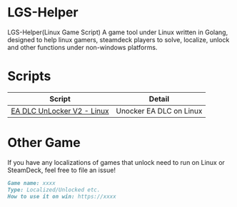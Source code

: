 <!--
 * @Author: SpenserCai
 * @Date: 2023-01-30 17:53:03
 * @version: 
 * @LastEditors: SpenserCai
 * @LastEditTime: 2023-01-31 23:43:42
 * @Description: file content
-->
# LGS-Helper
LGS-Helper(Linux Game Script) A game tool under Linux written in Golang, designed to help linux gamers, steamdeck players to solve, localize, unlock and other functions under non-windows platforms.

# Scripts

  |                         Script                                       |                            Detail                         |
  | :------------------------------------------------------------------: | :-------------------------------------------------------: |
  |  <a href="./scripts/EA/README_EN.md">EA DLC UnLocker V2 - Linux</a>  |                 Unocker EA DLC on Linux                   |

# Other Game
If you have any localizations of games that unlock need to run on Linux or SteamDeck, feel free to file an issue!
```md
Game name: xxxx
Type: Localized/Unlocked etc.
How to use it on win: https://xxxx
```
